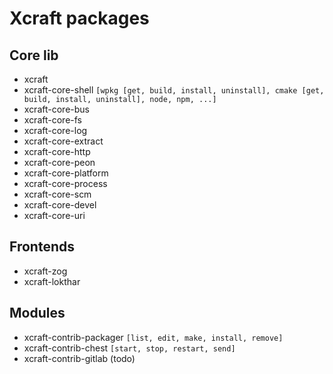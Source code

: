 # Xcraft packages

## Core lib

- xcraft
- xcraft-core-shell `[wpkg [get, build, install, uninstall], cmake [get, build, install, uninstall], node, npm, ...]`
- xcraft-core-bus
- xcraft-core-fs
- xcraft-core-log
- xcraft-core-extract
- xcraft-core-http
- xcraft-core-peon
- xcraft-core-platform
- xcraft-core-process
- xcraft-core-scm
- xcraft-core-devel
- xcraft-core-uri


## Frontends

- xcraft-zog
- xcraft-lokthar


## Modules

- xcraft-contrib-packager `[list, edit, make, install, remove]`
- xcraft-contrib-chest `[start, stop, restart, send]`
- xcraft-contrib-gitlab (todo)
